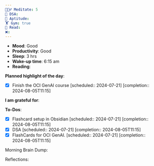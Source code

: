 ```yaml
---
🧘🏻‍♂️ Meditate: 5
🤖 DSA: 
🧠 Aptitude: 
🏋 Gym: true
📖 Read: 
❌:
---
```

- **Mood**: Good
- **Productivity**: Good
- **Sleep**: 3 hrs
- **Wake-up time**: 6:15 am
- **Reading**: 


**Planned highlight of the day**:
- [x] Finish the OCI GenAI course   [scheduled:: 2024-07-21]  [completion:: 2024-08-05T11:15]

**I am grateful for**:

**To-Dos**:
- [x] Flashcard setup in Obsidian   [scheduled:: 2024-07-21]  [completion:: 2024-08-05T11:15]
- [x] DSA   [scheduled:: 2024-07-21]  [completion:: 2024-08-05T11:15]
- [x] FlashCards for OCI GenAI.   [scheduled:: 2024-07-21]  [completion:: 2024-08-05T11:15]

Morning Brain Dump:

Reflections:
